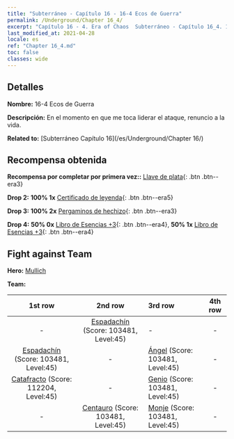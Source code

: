 ```yaml
---
title: "Subterráneo - Capítulo 16 - 16-4 Ecos de Guerra"
permalink: /Underground/Chapter 16_4/
excerpt: "Capítulo 16 - 4. Era of Chaos  Subterráneo - Capítulo 16_4. 16-4 Ecos de Guerra"
last_modified_at: 2021-04-28
locale: es
ref: "Chapter 16_4.md"
toc: false
classes: wide
---
```


## Detalles

 **Nombre:** 16-4 Ecos de Guerra

 **Descripción:** En el momento en que me toca liderar el ataque, renuncio a la vida.

 **Related to:** [Subterráneo Capítulo 16](/es/Underground/Chapter 16/)

## Recompensa obtenida

 **Recompensa por completar por primera vez::** [Llave de plata](/ItemsES/con_693/){: .btn .btn--era3}

 **Drop 2:** **100% 1x** [Certificado de leyenda](/ItemsES/mat_67/){: .btn .btn--era5}

 **Drop 3:** **100% 2x** [Pergaminos de hechizo](/ItemsES/con_694/){: .btn .btn--era3}

 **Drop 4:** **50% 0x** [Libro de Esencias +3](/ItemsES/mat_60/){: .btn .btn--era4}, **50% 1x** [Libro de Esencias +3](/ItemsES/mat_60/){: .btn .btn--era4}


## Fight against Team
 **Hero:** [Mullich](/es/heroes/Mullich/)

 **Team:**


  | 1st row | 2nd row | 3rd row | 4th row |
  |:----:|:----:|:----|:----:|
  | - | [Espadachín](/es/units/Swordsman/) (Score: 103481, Level:45)  | - | - |
  | [Espadachín](/es/units/Swordsman/) (Score: 103481, Level:45)  | - | [Ángel](/es/units/Angel/) (Score: 103481, Level:45)  | - |
  | [Catafracto](/es/units/Cavalier/) (Score: 112204, Level:45)  | - | [Genio](/es/units/Genie/) (Score: 103481, Level:45)  | - |
  | - | [Centauro](/es/units/Centaur/) (Score: 103481, Level:45)  | [Monje](/es/units/Monk/) (Score: 103481, Level:45)  | - |


